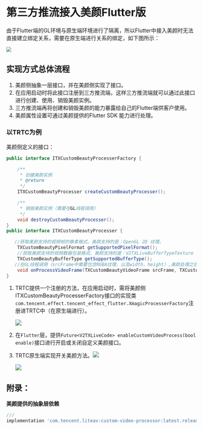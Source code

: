 ﻿# 第三方推流接入美颜Flutter版




由于Flutter端的GL环境与原生端环境进行了隔离，所以Flutter中接入美颜时无法直接建立绑定关系，需要在原生端进行关系的绑定，如下图所示：



<img src="https://qcloudimg.tencent-cloud.cn/raw/73bbc3c15e95db29a270fc4e1927a026.png" style="zoom:80%;" />

## **实现方式总体流程**

1. 美颜侧抽象一层接口，并在美颜侧实现了接口。
2. 在应用启动时将此接口注册到三方推流端，这样三方推流端就可以通过此接口进行创建、使用、销毁美颜实例。
3. 三方推流端再将创建和销毁美颜的能力暴露给自己的Flutter端供客户使用。
4. 美颜属性设置可通过美颜提供的Flutter SDK 能力进行处理。



### 以TRTC为例

美颜侧定义的接口：

```java
public interface ITXCustomBeautyProcesserFactory {

    /**
     * 创建美颜实例
     * @return
     */
    ITXCustomBeautyProcesser createCustomBeautyProcesser();

    /**
     * 销毁美颜实例（需要在GL线程调用）
     */
    void destroyCustomBeautyProcesser();
}
public interface ITXCustomBeautyProcesser {

   //获取美颜支持的视频帧的像素格式。美颜支持的是：OpenGL 2D 纹理。
    TXCustomBeautyPixelFormat getSupportedPixelFormat();
    //获取美颜支持的视频数据包装格式。美颜支持的是：V2TXLiveBufferTypeTexture	直接操作纹理 ID，性能最好，画质损失最少。
    TXCustomBeautyBufferType getSupportedBufferType();
   //在GL线程调用（srcFrame中需要包含RGBA纹理，以及width，height）,美颜处理之后会将处理后的纹理对象放置在dstFrame中的    texture.textureId中。
    void onProcessVideoFrame(TXCustomBeautyVideoFrame srcFrame, TXCustomBeautyVideoFrame dstFrame);
}
```

1. TRTC提供一个注册的方法，在应用启动时，需将美颜侧ITXCustomBeautyProcesserFactory接口的实现类`com.tencent.effect.tencent_effect_flutter.XmagicProcesserFactory`注册进TRTC中（在原生端进行）。

   ![](https://qcloudimg.tencent-cloud.cn/raw/1022d47f36e4a6109cff7dca71771e29.png)

2. 在`Flutter`层，提供`Future<V2TXLiveCode> enableCustomVideoProcess(bool enable)`接口进行开启或关闭自定义美颜接口。

3. TRTC原生端实现开关美颜方法。![](https://qcloudimg.tencent-cloud.cn/raw/cf1b93949c4abfbfbad29d02f32740db.png)

   ![](https://qcloudimg.tencent-cloud.cn/raw/319e2f1f8e656e3505908ffb48226ab6.png)



## 附录：

**美颜提供的抽象层依赖**

```groovy
///
implementation 'com.tencent.liteav:custom-video-processor:latest.release'
```
